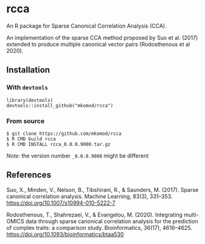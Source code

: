 # rcca

An R package for Sparse Canonical Correlation Analysis (CCA).

An implementation of the sparse CCA method proposed by Suo et al. (2017) extended to produce multiple canonical vector pairs (Rodosthenous et al 2020).

## Installation

### With `devtools`

```
library(devtools)
devtools::install_github("mkomod/rcca")
```

### From source

```
$ git clone https://github.com/mkomod/rcca
$ R CMD build rcca
$ R CMD INSTALL rcca_0.0.0.9000.tar.gz
```

*Note:* the version number `_0.0.0.9000` might be different

## References

Suo, X., Minden, V., Nelson, B., Tibshirani, R., & Saunders, M. (2017). Sparse canonical correlation analysis. Machine Learning, 83(3), 331–353. https://doi.org/10.1007/s10994-010-5222-7

Rodosthenous, T., Shahrezaei, V., & Evangelou, M. (2020). Integrating multi-OMICS data through sparse canonical correlation analysis for the prediction of complex traits: a comparison study. Bioinformatics, 36(17), 4616–4625. https://doi.org/10.1093/bioinformatics/btaa530
